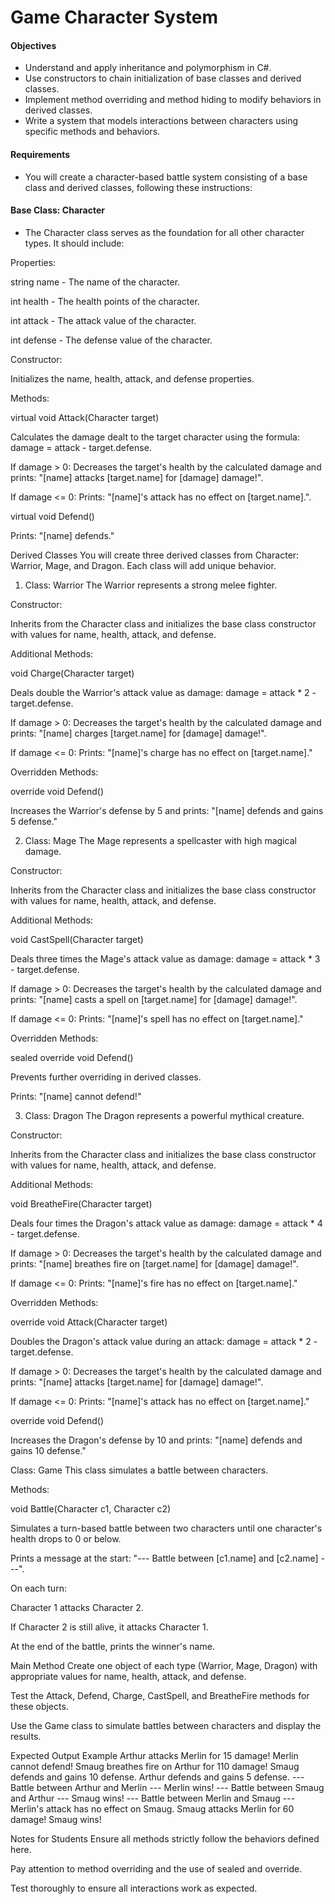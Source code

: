 # Game Character System
#### Objectives
- Understand and apply inheritance and polymorphism in C#.
- Use constructors to chain initialization of base classes and derived classes.
- Implement method overriding and method hiding to modify behaviors in derived classes.
- Write a system that models interactions between characters using specific methods and behaviors.

#### Requirements
- You will create a character-based battle system consisting of a base class and derived classes, following these instructions:

#### Base Class: Character
- The Character class serves as the foundation for all other character types. It should include:

Properties:

string name - The name of the character.

int health - The health points of the character.

int attack - The attack value of the character.

int defense - The defense value of the character.

Constructor:

Initializes the name, health, attack, and defense properties.

Methods:

virtual void Attack(Character target)

Calculates the damage dealt to the target character using the formula:
damage = attack - target.defense.

If damage > 0: Decreases the target's health by the calculated damage and prints:
"[name] attacks [target.name] for [damage] damage!".

If damage <= 0: Prints:
"[name]'s attack has no effect on [target.name].".

virtual void Defend()

Prints:
"[name] defends."



Derived Classes
You will create three derived classes from Character: Warrior, Mage, and Dragon. Each class will add unique behavior.

1. Class: Warrior
The Warrior represents a strong melee fighter.

Constructor:

Inherits from the Character class and initializes the base class constructor with values for name, health, attack, and defense.

Additional Methods:

void Charge(Character target)

Deals double the Warrior's attack value as damage:
damage = attack * 2 - target.defense.

If damage > 0: Decreases the target's health by the calculated damage and prints:
"[name] charges [target.name] for [damage] damage!".

If damage <= 0: Prints:
"[name]'s charge has no effect on [target.name]."

Overridden Methods:

override void Defend()

Increases the Warrior's defense by 5 and prints:
"[name] defends and gains 5 defense."



2. Class: Mage
The Mage represents a spellcaster with high magical damage.

Constructor:

Inherits from the Character class and initializes the base class constructor with values for name, health, attack, and defense.

Additional Methods:

void CastSpell(Character target)

Deals three times the Mage's attack value as damage:
damage = attack * 3 - target.defense.

If damage > 0: Decreases the target's health by the calculated damage and prints:
"[name] casts a spell on [target.name] for [damage] damage!".

If damage <= 0: Prints:
"[name]'s spell has no effect on [target.name]."

Overridden Methods:

sealed override void Defend()

Prevents further overriding in derived classes.

Prints:
"[name] cannot defend!"



3. Class: Dragon
The Dragon represents a powerful mythical creature.

Constructor:

Inherits from the Character class and initializes the base class constructor with values for name, health, attack, and defense.

Additional Methods:

void BreatheFire(Character target)

Deals four times the Dragon's attack value as damage:
damage = attack * 4 - target.defense.

If damage > 0: Decreases the target's health by the calculated damage and prints:
"[name] breathes fire on [target.name] for [damage] damage!".

If damage <= 0: Prints:
"[name]'s fire has no effect on [target.name]."

Overridden Methods:

override void Attack(Character target)

Doubles the Dragon's attack value during an attack:
damage = attack * 2 - target.defense.

If damage > 0: Decreases the target's health by the calculated damage and prints:
"[name] attacks [target.name] for [damage] damage!".

If damage <= 0: Prints:
"[name]'s attack has no effect on [target.name]."

override void Defend()

Increases the Dragon's defense by 10 and prints:
"[name] defends and gains 10 defense."



Class: Game
This class simulates a battle between characters.

Methods:

void Battle(Character c1, Character c2)

Simulates a turn-based battle between two characters until one character's health drops to 0 or below.

Prints a message at the start:
"--- Battle between [c1.name] and [c2.name] ---".

On each turn:

Character 1 attacks Character 2.

If Character 2 is still alive, it attacks Character 1.

At the end of the battle, prints the winner's name.



Main Method
Create one object of each type (Warrior, Mage, Dragon) with appropriate values for name, health, attack, and defense.

Test the Attack, Defend, Charge, CastSpell, and BreatheFire methods for these objects.

Use the Game class to simulate battles between characters and display the results.



Expected Output Example
Arthur attacks Merlin for 15 damage!
Merlin cannot defend!
Smaug breathes fire on Arthur for 110 damage!
Smaug defends and gains 10 defense.
Arthur defends and gains 5 defense.
--- Battle between Arthur and Merlin ---
Merlin wins!
--- Battle between Smaug and Arthur ---
Smaug wins!
--- Battle between Merlin and Smaug ---
Merlin's attack has no effect on Smaug.
Smaug attacks Merlin for 60 damage!
Smaug wins!


Notes for Students
Ensure all methods strictly follow the behaviors defined here.

Pay attention to method overriding and the use of sealed and override.

Test thoroughly to ensure all interactions work as expected.
